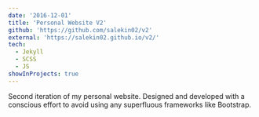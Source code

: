 ```yaml
---
date: '2016-12-01'
title: 'Personal Website V2'
github: 'https://github.com/salekin02/v2'
external: 'https://salekin02.github.io/v2/'
tech:
  - Jekyll
  - SCSS
  - JS
showInProjects: true
---
```


Second iteration of my personal website. Designed and developed with a conscious effort to avoid using any superfluous frameworks like Bootstrap.
